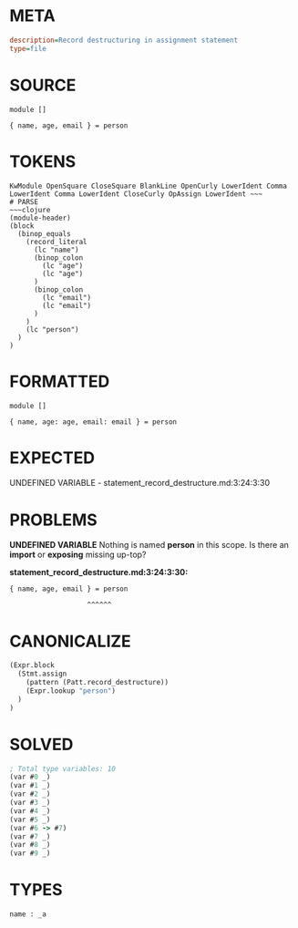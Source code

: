 # META
~~~ini
description=Record destructuring in assignment statement
type=file
~~~
# SOURCE
~~~roc
module []

{ name, age, email } = person
~~~
# TOKENS
~~~text
KwModule OpenSquare CloseSquare BlankLine OpenCurly LowerIdent Comma LowerIdent Comma LowerIdent CloseCurly OpAssign LowerIdent ~~~
# PARSE
~~~clojure
(module-header)
(block
  (binop_equals
    (record_literal
      (lc "name")
      (binop_colon
        (lc "age")
        (lc "age")
      )
      (binop_colon
        (lc "email")
        (lc "email")
      )
    )
    (lc "person")
  )
)
~~~
# FORMATTED
~~~roc
module []

{ name, age: age, email: email } = person
~~~
# EXPECTED
UNDEFINED VARIABLE - statement_record_destructure.md:3:24:3:30
# PROBLEMS
**UNDEFINED VARIABLE**
Nothing is named **person** in this scope.
Is there an **import** or **exposing** missing up-top?

**statement_record_destructure.md:3:24:3:30:**
```roc
{ name, age, email } = person
```
                       ^^^^^^


# CANONICALIZE
~~~clojure
(Expr.block
  (Stmt.assign
    (pattern (Patt.record_destructure))
    (Expr.lookup "person")
  )
)
~~~
# SOLVED
~~~clojure
; Total type variables: 10
(var #0 _)
(var #1 _)
(var #2 _)
(var #3 _)
(var #4 _)
(var #5 _)
(var #6 -> #7)
(var #7 _)
(var #8 _)
(var #9 _)
~~~
# TYPES
~~~roc
name : _a
~~~
